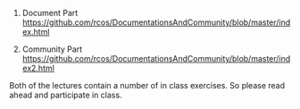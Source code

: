 1. Document Part https://github.com/rcos/DocumentationsAndCommunity/blob/master/index.html

2. Community Part https://github.com/rcos/DocumentationsAndCommunity/blob/master/index2.html

Both of the lectures contain a number of in class exercises. So please read ahead and participate in class.
